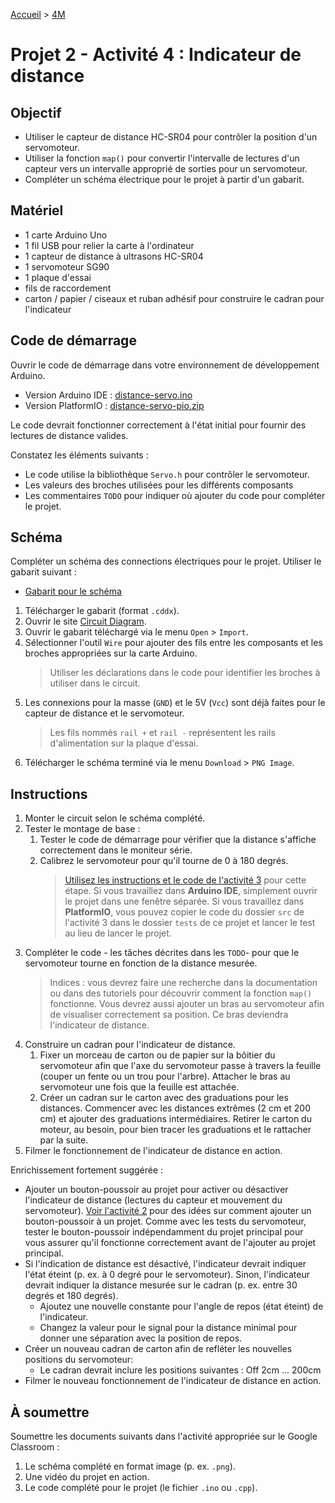 [Accueil](./index.md) > [4M](./accueil4M.md#projet-2--circuits-électroniques-et-programmation)

# Projet 2 - Activité 4 : Indicateur de distance

## Objectif

- Utiliser le capteur de distance HC-SR04 pour contrôler la position d'un servomoteur.
- Utiliser la fonction `map()` pour convertir l'intervalle de lectures d'un capteur vers un intervalle approprié de sorties pour un servomoteur.
- Compléter un schéma électrique pour le projet à partir d'un gabarit.

## Matériel

- 1 carte Arduino Uno
- 1 fil USB pour relier la carte à l'ordinateur
- 1 capteur de distance à ultrasons HC-SR04
- 1 servomoteur SG90
- 1 plaque d'essai
- fils de raccordement
- carton / papier / ciseaux et ruban adhésif pour construire le cadran pour l'indicateur

## Code de démarrage

Ouvrir le code de démarrage dans votre environnement de développement Arduino.

- Version Arduino IDE : [distance-servo.ino](./assets/code/arduinoide/distance-servo.ino)
- Version PlatformIO : [distance-servo-pio.zip](./assets/code/platformio/distance-servo-pio.zip)

Le code devrait fonctionner correctement à l'état initial pour fournir des lectures de distance valides.

Constatez les éléments suivants :

- Le code utilise la bibliothèque `Servo.h` pour contrôler le servomoteur.
- Les valeurs des broches utilisées pour les différents composants
- Les commentaires `TODO` pour indiquer où ajouter du code pour compléter le projet.

## Schéma

Compléter un schéma des connections électriques pour le projet. Utiliser le gabarit suivant :

- [Gabarit pour le schéma](./assets/images/p2/distance-servo.cddx)

1. Télécharger le gabarit (format `.cddx`).
1. Ouvrir le site [Circuit Diagram](https://www.circuit-diagram.org/).
1. Ouvrir le gabarit téléchargé via le menu `Open` > `Import`.
1. Sélectionner l'outil `Wire` pour ajouter des fils entre les composants et les broches appropriées sur la carte Arduino.
   > Utiliser les déclarations dans le code pour identifier les broches à utiliser dans le circuit.
1. Les connexions pour la masse (`GND`) et le 5V (`Vcc`) sont déjà faites pour le capteur de distance et le servomoteur.
   > Les fils nommés `rail +` et `rail -` représentent les rails d'alimentation sur la plaque d'essai.
1. Télécharger le schéma terminé via le menu `Download` > `PNG Image`.

## Instructions

1. Monter le circuit selon le schéma complété.
1. Tester le montage de base :
   1. Tester le code de démarrage pour vérifier que la distance s'affiche correctement dans le moniteur série.
   1. Calibrez le servomoteur pour qu'il tourne de 0 à 180 degrés.
      > [Utilisez les instructions et le code de l'activité 3](p2-4m_act3.md) pour cette étape. Si vous travaillez dans **Arduino IDE**, simplement ouvrir le projet dans une fenêtre séparée. Si vous travaillez dans **PlatformIO**, vous pouvez copier le code du dossier `src` de l'activité 3 dans le dossier `tests` de ce projet et lancer le test au lieu de lancer le projet.
1. Compléter le code - les tâches décrites dans les `TODO`- pour que le servomoteur tourne en fonction de la distance mesurée.
   > Indices : vous devrez faire une recherche dans la documentation ou dans des tutoriels pour découvrir comment la fonction `map()` fonctionne. Vous devrez aussi ajouter un bras au servomoteur afin de visualiser correctement sa position. Ce bras deviendra l'indicateur de distance.
1. Construire un cadran pour l'indicateur de distance.
   1. Fixer un morceau de carton ou de papier sur la bôitier du servomoteur afin que l'axe du servomoteur passe à travers la feuille (couper un fente ou un trou pour l'arbre). Attacher le bras au servomoteur une fois que la feuille est attachée.
   1. Créer un cadran sur le carton avec des graduations pour les distances. Commencer avec les distances extrêmes (2 cm et 200 cm) et ajouter des graduations intermédiaires. Retirer le carton du moteur, au besoin, pour bien tracer les graduations et le rattacher par la suite.
1. Filmer le fonctionnement de l'indicateur de distance en action.

Enrichissement fortement suggérée :

- Ajouter un bouton-poussoir au projet pour activer ou désactiver l'indicateur de distance (lectures du capteur et mouvement du servomoteur). [Voir l'activité 2](p2-4m_act2.md) pour des idées sur comment ajouter un bouton-poussoir à un projet. Comme avec les tests du servomoteur, tester le bouton-poussoir indépendamment du projet principal pour vous assurer qu'il fonctionne correctement avant de l'ajouter au projet principal.
- Si l'indication de distance est désactivé, l'indicateur devrait indiquer l'état éteint (p. ex. à 0 degré pour le servomoteur). Sinon, l'indicateur devrait indiquer la distance mesurée sur le cadran (p. ex. entre 30 degrés et 180 degrés).
  - Ajoutez une nouvelle constante pour l'angle de repos (état éteint) de l'indicateur.
  - Changez la valeur pour le signal pour la distance minimal pour donner une séparation avec la position de repos.
- Créer un nouveau cadran de carton afin de refléter les nouvelles positions du servomoteur:
  - Le cadran devrait inclure les positions suivantes : Off 2cm ... 200cm
- Filmer le nouveau fonctionnement de l'indicateur de distance en action.

## À soumettre

Soumettre les documents suivants dans l'activité appropriée sur le Google Classroom :

1. Le schéma complété en format image (p. ex. `.png`).
1. Une vidéo du projet en action.
1. Le code complété pour le projet (le fichier `.ino` ou `.cpp`).
